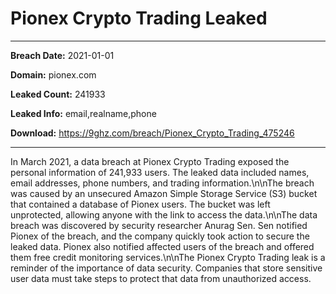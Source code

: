 # Pionex Crypto Trading Leaked

------------
**Breach Date:** 2021-01-01

**Domain:** pionex.com

**Leaked Count:** 241933

**Leaked Info:** email,realname,phone

**Download:** https://9ghz.com/breach/Pionex_Crypto_Trading_475246

------------
In March 2021, a data breach at Pionex Crypto Trading exposed the personal information of 241,933 users. The leaked data included names, email addresses, phone numbers, and trading information.\n\nThe breach was caused by an unsecured Amazon Simple Storage Service (S3) bucket that contained a database of Pionex users. The bucket was left unprotected, allowing anyone with the link to access the data.\n\nThe data breach was discovered by security researcher Anurag Sen. Sen notified Pionex of the breach, and the company quickly took action to secure the leaked data. Pionex also notified affected users of the breach and offered them free credit monitoring services.\n\nThe Pionex Crypto Trading leak is a reminder of the importance of data security. Companies that store sensitive user data must take steps to protect that data from unauthorized access.
